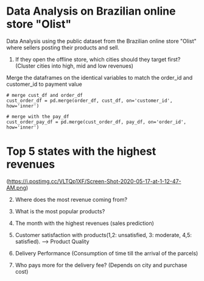 # Data Analysis on Brazilian online store "Olist" 

Data Analysis using the public dataset from the Brazilian online store "Olist" where sellers posting their products and sell.

1. If they open the offline store, which cities should they target first? (Cluster cities into high, mid and low revenues)

Merge the dataframes on the identical variables to match the order_id and customer_id to payment value
```
# merge cust_df and order_df
cust_order_df = pd.merge(order_df, cust_df, on='customer_id', how='inner')

# merge with the pay_df
cust_order_pay_df = pd.merge(cust_order_df, pay_df, on='order_id', how='inner')
```

# Top 5 states with the highest revenues
(https://i.postimg.cc/VLTQp1XF/Screen-Shot-2020-05-17-at-1-12-47-AM.png)


2. Where does the most revenue coming from?


3. What is the most popular products? 


4. The month with the highest revenues (sales prediction)


5. Customer satisfaction with products(1,2: unsatisfied, 3: moderate, 4,5: satisfied). --> Product Quality 


6. Delivery Performance (Consumption of time till the arrival of the parcels)




6. Who pays more for the delivery fee? (Depends on city and purchase cost)
